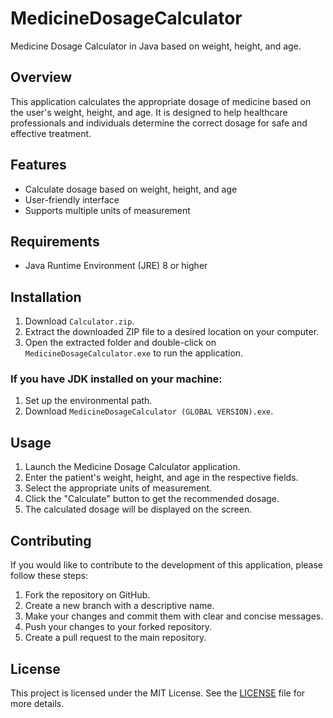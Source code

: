 # MedicineDosageCalculator

Medicine Dosage Calculator in Java based on weight, height, and age.

## Overview

This application calculates the appropriate dosage of medicine based on the user's weight, height, and age. It is designed to help healthcare professionals and individuals determine the correct dosage for safe and effective treatment.

## Features

- Calculate dosage based on weight, height, and age
- User-friendly interface
- Supports multiple units of measurement

## Requirements

- Java Runtime Environment (JRE) 8 or higher

## Installation

1. Download `Calculator.zip`.
2. Extract the downloaded ZIP file to a desired location on your computer.
3. Open the extracted folder and double-click on `MedicineDosageCalculator.exe` to run the application.

### If you have JDK installed on your machine:
1. Set up the environmental path.
2. Download `MedicineDosageCalculator (GLOBAL VERSION).exe`.

## Usage

1. Launch the Medicine Dosage Calculator application.
2. Enter the patient's weight, height, and age in the respective fields.
3. Select the appropriate units of measurement.
4. Click the "Calculate" button to get the recommended dosage.
5. The calculated dosage will be displayed on the screen.

## Contributing

If you would like to contribute to the development of this application, please follow these steps:

1. Fork the repository on GitHub.
2. Create a new branch with a descriptive name.
3. Make your changes and commit them with clear and concise messages.
4. Push your changes to your forked repository.
5. Create a pull request to the main repository.

## License

This project is licensed under the MIT License. See the [LICENSE](LICENSE) file for more details.